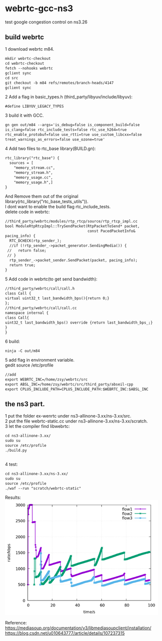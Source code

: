 # webrtc-gcc-ns3
test google congestion control on ns3.26  
## build webrtc
1 download webrtc m84.  
```
mkdir webrtc-checkout  
cd webrtc-checkout  
fetch --nohooks webrtc  
gclient sync  
cd src   
git checkout -b m84 refs/remotes/branch-heads/4147   
gclient sync  
```
2 Add a flag in basic_types.h (third_party/libyuv/include/libyuv):
```
#define LIBYUV_LEGACY_TYPES  
```
3 build it with GCC.  
```
gn gen out/m84 --args='is_debug=false is_component_build=false is_clang=false rtc_include_tests=false rtc_use_h264=true rtc_enable_protobuf=false use_rtti=true use_custom_libcxx=false treat_warnings_as_errors=false use_ozone=true'   
```
4 Add two files to rtc_base library(BUILD.gn):  
```
rtc_library("rtc_base") {
  sources = [
    "memory_stream.cc",
    "memory_stream.h",
    "memory_usage.cc",
    "memory_usage.h",]
}
```
And Remove them out of the original library(rtc_library("rtc_base_tests_utils")).  
I dont want to enable the build flag rtc_include_tests.  
delete code in webrtc:  
```
//third_party/webrtc/modules/rtp_rtcp/source/rtp_rtcp_impl.cc   
bool ModuleRtpRtcpImpl::TrySendPacket(RtpPacketToSend* packet,  
                                      const PacedPacketInfo& pacing_info) {  
  RTC_DCHECK(rtp_sender_);  
  //if (!rtp_sender_->packet_generator.SendingMedia()) {   
 //   return false;  
 // }  
  rtp_sender_->packet_sender.SendPacket(packet, pacing_info);  
  return true;  
}
```
5 Add code in webrtc(to get send bandwidth):  
```
//third_party/webrtc/call/call.h  
class Call {  
virtual uint32_t last_bandwidth_bps(){return 0;}  
};  
//third_party/webrtc/call/call.cc  
namespace internal {  
class Call{
uint32_t last_bandwidth_bps() override {return last_bandwidth_bps_;}  
}
}  
```
6  build:  
```
ninja -C out/m84  
```
5 add flag in environment variable.  
gedit source /etc/profile  
```
//add  
export WEBRTC_INC=/home/zsy/webrtc/src  
export ABSL_INC=/home/zsy/webrtc/src/third_party/abseil-cpp  
export CPLUS_INCLUDE_PATH=CPLUS_INCLUDE_PATH:$WEBRTC_INC:$ABSL_INC  
```
## the ns3 part.
1 put the folder ex-wenrtc under  ns3-allinone-3.xx/ns-3.xx/src.  
2 put the file webrtc-static.cc under ns3-allinone-3.xx/ns-3.xx/scratch.  
3 let the compiler find libwebrtc:  
```
cd ns3-allinone-3.xx/  
sudo su  
source /etc/profile  
./build.py  
  
```
4 test:
```
cd ns3-allinone-3.xx/ns-3.xx/  
sudo su  
source /etc/profile   
./waf --run "scratch/webrtc-static"  
```
Results:  
![avatar](https://github.com/SoonyangZhang/webrtc-gcc-ns3/blob/master/results/gcc-rate.png)  

Reference:  
https://mediasoup.org/documentation/v3/libmediasoupclient/installation/  
https://blog.csdn.net/u010643777/article/details/107237315  

